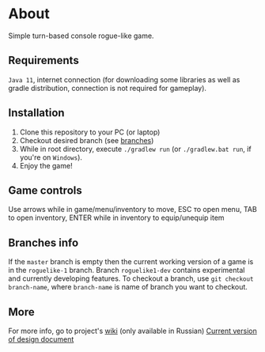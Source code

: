 # About
Simple turn-based console rogue-like game.

## Requirements
`Java 11`, internet connection (for downloading some libraries as well as gradle distribution, connection is not required for gameplay).  

## Installation
1. Clone this repository to your PC (or laptop)
2. Checkout desired branch (see [branches](#branches-info))
3. While in root directory, execute `./gradlew run` (or `./gradlew.bat run`, if you're on `Windows`).
4. Enjoy the game!

## Game controls
Use arrows while in game/menu/inventory to move, ESC то open menu, TAB to open inventory, ENTER while in inventory to equip/unequip item

## Branches info
If the `master` branch is empty then the current working version of a game is in the `roguelike-1` branch. 
Branch `roguelike1-dev` contains experimental and currently developing features. 
To checkout a branch, use `git checkout branch-name`, where `branch-name` is name of branch you want to checkout.

## More
For more info, go to project's [wiki](https://github.com/HSE-SE-2019-TEAM-9/roguelike/wiki) (only available in Russian)
[Current version of design document](https://github.com/HSE-SE-2019-TEAM-9/roguelike/wiki/Design-Document-for-Roguelike-1)
